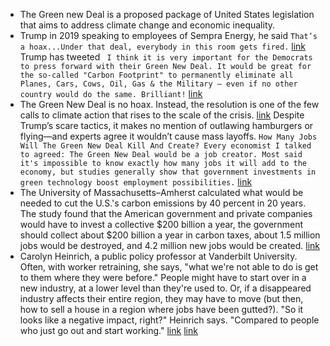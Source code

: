 - The Green new Deal is a proposed package of United States legislation that aims to address climate change and economic inequality.
- Trump in 2019 speaking to employees of Sempra Energy, he said `That’s a hoax...Under that deal, everybody in this room gets fired.` [link](https://boingboing.net/2019/05/14/trump-says-green-new-deal-is.html) Trump has tweeted ` I think it is very important for the Democrats to press forward with their Green New Deal. It would be great for the so-called "Carbon Footprint" to permanently eliminate all Planes, Cars, Cows, Oil, Gas & the Military – even if no other country would do the same. Brilliant!` [link](https://twitter.com/realDonaldTrump/status/1094375749279248385)
- The Green New Deal is no hoax. Instead, the resolution is one of the few calls to climate action that rises to the scale of the crisis. [link](https://www.nrdc.org/experts/aliya-haq/green-new-deal-rises-scale-climate-challenge) Despite Trump’s scare tactics, it makes no mention of outlawing hamburgers or flying—and experts agree it wouldn’t cause mass layoffs. `How Many Jobs Will The Green New Deal Kill And Create? Every economist I talked to agreed: The Green New Deal would be a job creator. Most said it's impossible to know exactly how many jobs it will add to the economy, but studies generally show that government investments in green technology boost employment possibilities.` [link](https://psmag.com/economics/will-the-green-new-deal-work-heres-what-the-research-says)
- The University of Massachusetts­–Amherst calculated what would be needed to cut the U.S.'s carbon emissions by 40 percent in 20 years. The study found that the American government and private companies would have to invest a collective $200 billion a year, the government should collect about $200 billion a year in carbon taxes, about 1.5 million jobs would be destroyed, and 4.2 million new jobs would be created. [link](https://www.peri.umass.edu/publication/item/585-green-growth-a-u-s-program-for-controlling-climate-change-and-expanding-job-opportunities)
- Carolyn Heinrich, a public policy professor at Vanderbilt University. Often, with worker retraining, she says, "what we're not able to do is get to them where they were before." People might have to start over in a new industry, at a lower level than they're used to. Or, if a disappeared industry affects their entire region, they may have to move (but then, how to sell a house in a region where jobs have been gutted?). "So it looks like a negative impact, right?" Heinrich says. "Compared to people who just go out and start working." [link](https://psmag.com/economics/will-the-green-new-deal-work-heres-what-the-research-says) [link](https://peabody.vanderbilt.edu/bio/carolyn-heinrich)